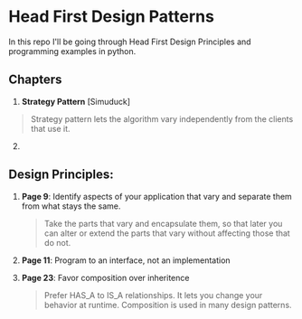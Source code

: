 # Head First Design Patterns

In this repo I'll be going through Head First Design Principles and programming examples in python.

## Chapters
1. **Strategy Pattern** [Simuduck]
> Strategy pattern lets the algorithm vary independently from the clients that use it.

2. 

## Design Principles:
1. **Page 9**: Identify aspects of your application that vary and separate them from what stays the same.

   
   > Take the parts that vary and encapsulate them, so that later you can alter or extend the parts that vary without affecting those that do not.
   
2. **Page 11**: Program to an interface, not an implementation


3. **Page 23**: Favor composition over inheritence
   
    > Prefer HAS_A to IS_A relationships. It lets you change your behavior at runtime. Composition is used in many design patterns.
